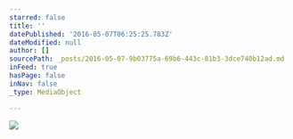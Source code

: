 ```yaml
---
starred: false
title: ''
datePublished: '2016-05-07T06:25:25.783Z'
dateModified: null
author: []
sourcePath: _posts/2016-05-07-9b03775a-69b6-443c-81b3-3dce740b12ad.md
inFeed: true
hasPage: false
inNav: false
_type: MediaObject

---
```

![](https://the-grid-user-content.s3-us-west-2.amazonaws.com/8108cad8-8e5a-44e0-b779-590ea845f8a7.jpg)